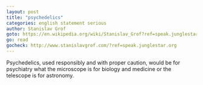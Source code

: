 ```yaml
---
layout: post
title: "psychedelics"
categories: english statement serious
author: Stanislav Grof
goto: https://en.wikipedia.org/wiki/Stanislav_Grof?ref=speak.junglestar.org
go: read
gocheck: http://www.stanislavgrof.com/?ref=speak.junglestar.org
---
```

Psychedelics, used responsibly and with proper caution, would be for psychiatry what the microscope is for biology and medicine or the telescope is for astronomy.
